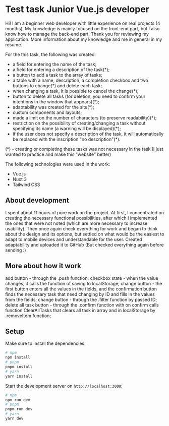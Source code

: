 # Test task Junior Vue.js developer

Hi! I am a beginner web developer with little experience on real projects (4 months). My knowledge is mainly focused on the front-end part, but I also know how to manage the back-end part. Thank you for reviewing my application. More information about my knowledge and me in general in my resume.

For the this task, the following was created:

- a field for entering the name of the task;
- a field for entering a description of the task(*);
- a button to add a task to the array of tasks;
- a table with a name, description, a completion checkbox and two buttons to change(*) and delete each task;
- when changing a task, it is possible to cancel the change(*);
- button to delete all tasks (for deletion, you need to confirm your intentions in the window that appears)(*);
- adaptability was created for the site(*);
- custom components and layouts;
- made a limit on the number of characters (to preserve readability)(*);
- restriction on the possibility of creating/changing a task without specifying its name (a warning will be displayed)(*);
- if the user does not specify a description of the task, it will automatically be replaced with the inscription "no description"(*).

(*) - creating or completing these tasks was not necessary in the task (I just wanted to practice and make this "website" better)

The following technologies were used in the work:

- Vue.js
- Nuxt 3
- Tailwind CSS

## About development

I spent about 11 hours of pure work on the project. At first, I concentrated on creating the necessary functional possibilities, after which I implemented the ones that were not noted (which are more necessary to increase usability). Then once again check everything for work and began to think about the design and its options, but settled on what would be the easiest to adapt to mobile devices and understandable for the user. Created adaptability and uploaded it to GitHub (But checked everything again before sending :)

## More about how it work

add button - through the .push function;
checkbox state - when the value changes, it calls the function of saving to localStorage;
change button - the first button enters all the values ​​in the fields, and the confirmation button finds the necessary task that need changing by ID and fills in the values ​​from the fields;
change button - through the .filter function by passed ID;
delete all task button - through the .confirm function with on confirm calls function ClearAllTasks that clears all task in array and in localStorage by .removeItem function;

## Setup

Make sure to install the dependencies:

```bash
# npm
npm install
# pnpm
pnpm install
# yarn
yarn install
```

Start the development server on `http://localhost:3000`:

```bash
# npm
npm run dev
# pnpm
pnpm run dev
# yarn
yarn dev
```
